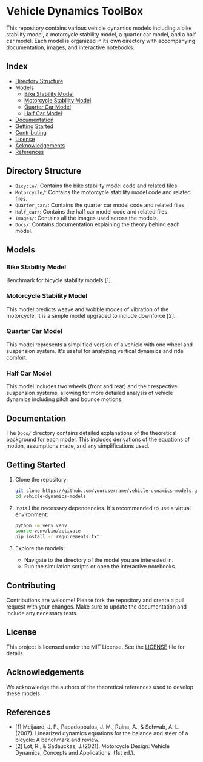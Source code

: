 # Vehicle Dynamics ToolBox

This repository contains various vehicle dynamics models including a bike stability model, a motorcycle stability model, a quarter car model, and a half car model. Each model is organized in its own directory with accompanying documentation, images, and interactive notebooks.

## Index

- [Directory Structure](#directory-structure)
- [Models](#models)
  - [Bike Stability Model](#bike-stability-model)
  - [Motorcycle Stability Model](#motorcycle-stability-model)
  - [Quarter Car Model](#quarter-car-model)
  - [Half Car Model](#half-car-model)
- [Documentation](#documentation)
- [Getting Started](#getting-started)
- [Contributing](#contributing)
- [License](#license)
- [Acknowledgements](#acknowledgements)
- [References](#references)

## Directory Structure

- `Bicycle/`: Contains the bike stability model code and related files.
- `Motorcycle/`: Contains the motorcycle stability model code and related files.
- `Quarter_car/`: Contains the quarter car model code and related files.
- `Half_car/`: Contains the half car model code and related files.
- `Images/`: Contains all the images used across the models.
- `Docs/`: Contains documentation explaining the theory behind each model.

## Models

### Bike Stability Model
Benchmark for bicycle stability models [1].

### Motorcycle Stability Model
This model predicts weave and wobble modes of vibration of the motorcycle. It is a simple model upgraded to include downforce [2].

### Quarter Car Model
This model represents a simplified version of a vehicle with one wheel and suspension system. It's useful for analyzing vertical dynamics and ride comfort.

### Half Car Model
This model includes two wheels (front and rear) and their respective suspension systems, allowing for more detailed analysis of vehicle dynamics including pitch and bounce motions.

## Documentation
The `Docs/` directory contains detailed explanations of the theoretical background for each model. This includes derivations of the equations of motion, assumptions made, and any simplifications used.


## Getting Started

1. Clone the repository:
    ```bash
    git clone https://github.com/yourusername/vehicle-dynamics-models.git
    cd vehicle-dynamics-models
    ```

2. Install the necessary dependencies. It's recommended to use a virtual environment:
    ```bash
    python -m venv venv
    source venv/bin/activate
    pip install -r requirements.txt
    ```

3. Explore the models:
    - Navigate to the directory of the model you are interested in.
    - Run the simulation scripts or open the interactive notebooks.

## Contributing

Contributions are welcome! Please fork the repository and create a pull request with your changes. Make sure to update the documentation and include any necessary tests.

## License

This project is licensed under the MIT License. See the [LICENSE](LICENSE) file for details.

## Acknowledgements

We acknowledge the authors of the theoretical references used to develop these models.

## References

- [1] Meijaard, J. P., Papadopoulos, J. M., Ruina, A., & Schwab, A. L. (2007). Linearized dynamics equations for the balance and steer of a bicycle: A benchmark and review.
- [2] Lot, R., & Sadauckas, J.(2021). Motorcycle Design: Vehicle Dynamics, Concepts and Applications. (1st ed.). 